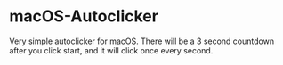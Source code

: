 # macOS-Autoclicker

Very simple autoclicker for macOS. There will be a 3 second countdown after you click start, and it will click once every second.
